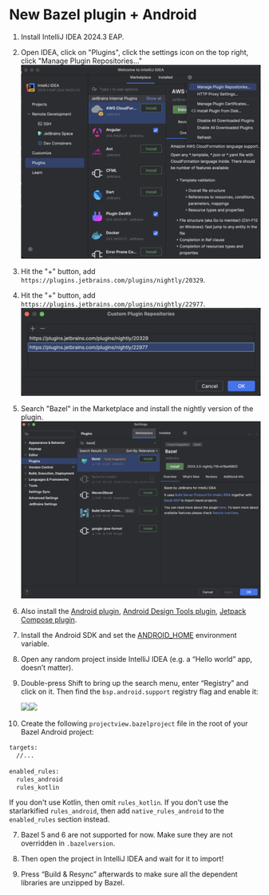 # New Bazel plugin + Android

1. Install IntelliJ IDEA 2024.3 EAP.
2. Open IDEA, click on "Plugins", click the settings icon on the top right, click "Manage Plugin Repositories..."
   <img src="../files/REPOSITORIES.png" width="600">
3. Hit the "+" button, add `https://plugins.jetbrains.com/plugins/nightly/20329`.
4. Hit the "+" button, add `https://plugins.jetbrains.com/plugins/nightly/22977`.
   <img src="../files/REPOS.png" width="600">
5. Search "Bazel" in the Marketplace and install the nightly version of the plugin.
   <img src="../files/BAZELPLUGIN.png" width="600">
6. Also install the [Android plugin](https://plugins.jetbrains.com/plugin/22989-android), [Android Design Tools plugin](https://plugins.jetbrains.com/plugin/22990-android-design-tools), [Jetpack Compose plugin](https://plugins.jetbrains.com/plugin/18409-jetpack-compose).

7. Install the Android SDK and set the [ANDROID_HOME](https://developer.android.com/tools/variables) environment variable.

8. Open any random project inside IntelliJ IDEA (e.g. a “Hello world” app, doesn’t matter).

9. Double-press Shift to bring up the search menu, enter “Registry” and click on it. Then find the `bsp.android.support` registry flag and enable it:

   ![](https://lh7-rt.googleusercontent.com/docsz/AD_4nXdQrxXjR1VPAP0keLZbShYad5ovELhG87DI0C0JKA3nNBFNc42nMtcUwAmaCFWUexagOD3JwBZ3Ngz4CezVz6EqJrxaXr9M8ECxzGxO0_TfCQB5JFrjp_jj73gssOO1cFOZ3HUi_fPhJ6qhe_BKmNsEw3gH?key=XPzNUqa6vGttBIp8MvrAKg)![](https://lh7-rt.googleusercontent.com/docsz/AD_4nXeRNitrNatdvOn0PM9BiCTgYrOjqaSpZjhvnHfAWGntlaXip3gylwbYeIb9VKOPEUaZdbGSWFIFR5VjAeltOoMOj0j6tMuYeLk8ILDxQOwERWzJ5FD8JABjGsjI7SJxYGVa18wjjQFkNpkwXznzXgKHLtc8?key=XPzNUqa6vGttBIp8MvrAKg)

10. Create the following `projectview.bazelproject` file in the root of your Bazel Android project:
   ```
   targets:
     //...

   enabled_rules:
     rules_android
     rules_kotlin
   ```
   If you don't use Kotlin, then omit `rules_kotlin`.
   If you don't use the starlarkified `rules_android`, then add `native_rules_android` to the `enabled_rules` section instead.

7. Bazel 5 and 6 are not supported for now. Make sure they are not overridden in `.bazelversion`.

8. Then open the project in IntelliJ IDEA and wait for it to import!

9. Press “Build & Resync” afterwards to make sure all the dependent libraries are unzipped by Bazel.
